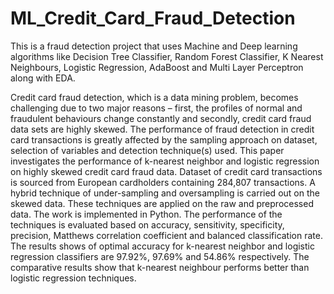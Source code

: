 # ML_Credit_Card_Fraud_Detection
This is a fraud detection project that uses Machine and Deep learning algorithms like Decision Tree Classifier, Random Forest Classifier, K Nearest Neighbours, Logistic Regression, AdaBoost and Multi Layer Perceptron along with EDA.

Credit card fraud
detection, which is a data mining problem, becomes
challenging due to two major reasons – first, the profiles of
normal and fraudulent behaviours change constantly and
secondly, credit card fraud data sets are highly
skewed. The performance of fraud detection in credit card
transactions is greatly affected by the sampling approach
on dataset, selection of variables and detection
technique(s) used. This paper investigates the performance
of k-nearest neighbor and logistic regression on highly
skewed credit card fraud data. Dataset of credit card
transactions is sourced from European cardholders
containing 284,807 transactions. A hybrid
technique of under-sampling and oversampling is carried
out on the skewed data. These techniques are applied on
the raw and preprocessed data. The work is implemented
in Python. The performance of the techniques is evaluated
based on accuracy, sensitivity, specificity, precision,
Matthews correlation coefficient and balanced
classification rate. The results shows of optimal
accuracy for k-nearest neighbor and logistic
regression classifiers are 97.92%, 97.69% and 54.86%
respectively. The comparative results show that k-nearest
neighbour performs better than logistic
regression techniques.
